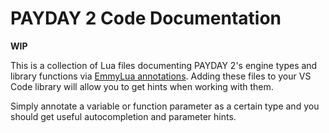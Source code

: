 # PAYDAY 2 Code Documentation

**WIP**

This is a collection of Lua files documenting PAYDAY 2's engine types and library functions via [EmmyLua annotations](https://github.com/sumneko/lua-language-server/wiki/EmmyLua-Annotations). Adding these files to your VS Code library will allow you to get hints when working with them.  

Simply annotate a variable or function parameter as a certain type and you should get useful autocompletion and parameter hints.
